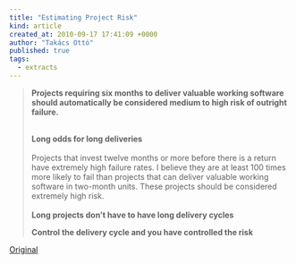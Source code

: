 ```yaml
---
title: "Estimating Project Risk"
kind: article
created_at: 2010-09-17 17:41:09 +0000
author: "Takács Ottó"
published: true
tags: 
  - extracts
---
```

<blockquote>
<p><strong>Projects requiring six months to deliver valuable working software should automatically be considered medium to high risk of outright failure. <br />

</strong><br />
<strong>Long odds for long deliveries </strong><br />
<br />
Projects that invest twelve months or more before there is a return have extremely high failure rates. I believe they are at least 100 times more likely to fail than projects that can deliver valuable working software in two-month units. These projects should be considered extremely high risk. <br />
<br />
<strong>Long projects don&rsquo;t have to have long delivery cycles </strong></p>
<p><strong>Control the delivery cycle and you have controlled the risk </strong></p>
</blockquote>
<p><a href="http://www.techdarkside.com/estimating-project-risk">Original</a></p>
